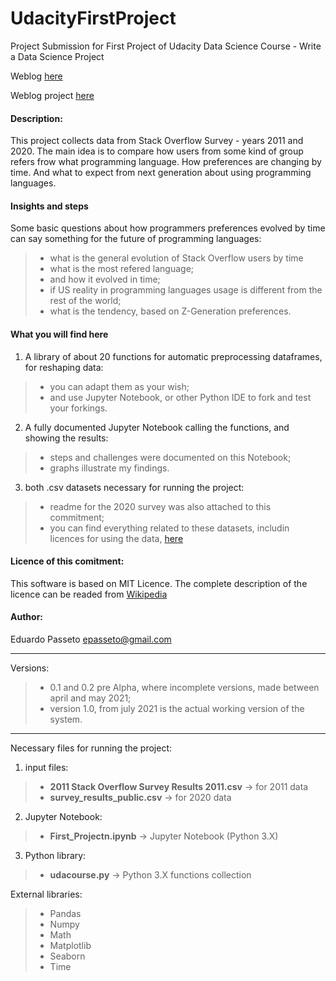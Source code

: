 # UdacityFirstProject
Project Submission for First Project of Udacity Data Science Course - Write a Data Science Project

Weblog [here](https://epasseto.github.io/First-Udacity-Datascience-Blog/)

Weblog project [here](https://github.com/epasseto/First-Udacity-Datascience-Blog)

#### Description:
This project collects data from Stack Overflow Survey - years 2011 and 2020. The main idea is to compare how users from some kind of group refers frow what programming language. How preferences are changing by time. And what to expect from next generation about using programming languages.

#### Insights and steps
Some basic questions about how programmers preferences evolved by time can say something for the future of programming languages:
>- what is the general evolution of Stack Overflow users by time
>- what is the most refered language;
>- and how it evolved in time;
>- if US reality in programming languages usage is different from the rest of the world;
>- what is the tendency, based on Z-Generation preferences.

#### What you will find here
1. A library of about 20 functions for automatic preprocessing dataframes, for reshaping data:
>- you can adapt them as your wish;
>- and use Jupyter Notebook, or other Python IDE to fork and test your forkings.

2. A fully documented Jupyter Notebook calling the functions, and showing the results:
>- steps and challenges were documented on this Notebook;
>- graphs illustrate my findings.

3. both .csv datasets necessary for running the project:
>- readme for the 2020 survey was also attached to this commitment;
>- you can find everything related to these datasets, includin licences for using the data, [here](https://insights.stackoverflow.com/survey)

#### Licence of this comitment:
This software is based on MIT Licence. The complete description of the licence can be readed from [Wikipedia](https://en.wikipedia.org/wiki/MIT_License)

#### Author:
Eduardo Passeto epasseto@gmail.com

---

Versions:

>- 0.1 and 0.2 pre Alpha, where incomplete versions, made between april and may 2021;
>- version 1.0, from july 2021 is the actual working version of the system.

---

Necessary files for running the project:

1. input files:

>- **2011 Stack Overflow Survey Results 2011.csv** → for 2011 data
>- **survey_results_public.csv** → for 2020 data

2. Jupyter Notebook:

>- **First_Projectn.ipynb** → Jupyter Notebook (Python 3.X)

3. Python library:

>- **udacourse.py** → Python 3.X functions collection

External libraries:

>- Pandas
>- Numpy
>- Math
>- Matplotlib
>- Seaborn
>- Time

